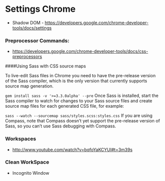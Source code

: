 # Settings Chrome
* Shadow DOM - https://developers.google.com/chrome-developer-tools/docs/settings


### Preprocessor Commands:
* https://developers.google.com/chrome-developer-tools/docs/css-preprocessors


####Using Sass with CSS source maps

To live-edit Sass files in Chrome you need to have the pre-release version of the Sass compiler, which is the only version that currently supports source map generation.

`
gem install sass -v '>=3.3.0alpha' --pre
`
Once Sass is installed, start the Sass compiler to watch for changes to your Sass source files and create source map files for each generated CSS file, for example:

`
sass --watch --sourcemap sass/styles.scss:styles.css
`
If you are using Compass, note that Compass doesn’t yet support the pre-release version of Sass, so you can’t use Sass debugging with Compass.

### Workspaces
* http://www.youtube.com/watch?v=bqfoYaKCYUI#t=3m39s

### Clean WorkSpace 
* Incognito Window

